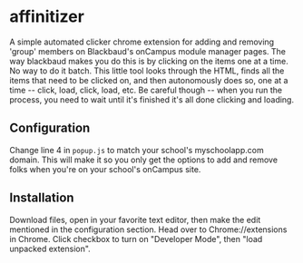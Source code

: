 # affinitizer
A simple automated clicker chrome extension for adding and removing 'group' members on Blackbaud's onCampus module manager pages. The way blackbaud makes you do this is by clicking on the items one at a time. No way to do it batch. This little tool looks through the HTML, finds all the items that need to be clicked on, and then autonomously does so, one at a time -- click, load, click, load, etc. Be careful though -- when you run the process, you need to wait until it's finished it's all done clicking and loading. 


## Configuration
Change line 4 in `popup.js` to match your school's myschoolapp.com domain. This will make it so you only get the options to add and remove folks when you're on your school's onCampus site.


## Installation
Download files, open in your favorite text editor, then make the edit mentioned in the configuration section. Head over to Chrome://extensions in Chrome. Click checkbox to turn on "Developer Mode", then "load unpacked extension". 

